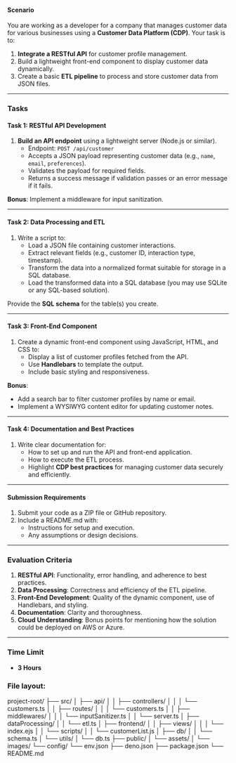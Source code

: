 #### **Scenario**

You are working as a developer for a company that manages customer data for various businesses using a **Customer Data Platform (CDP)**. Your task is to:

1. **Integrate a RESTful API** for customer profile management.
2. Build a lightweight front-end component to display customer data dynamically.
3. Create a basic **ETL pipeline** to process and store customer data from JSON files.

---

### **Tasks**

#### **Task 1: RESTful API Development**

1. **Build an API endpoint** using a lightweight server (Node.js or similar).
   - Endpoint: `POST /api/customer`
   - Accepts a JSON payload representing customer data (e.g., `name`, `email`, `preferences`).
   - Validates the payload for required fields.
   - Returns a success message if validation passes or an error message if it fails.

**Bonus**: Implement a middleware for input sanitization.

---

#### **Task 2: Data Processing and ETL**

1. Write a script to:
   - Load a JSON file containing customer interactions.
   - Extract relevant fields (e.g., customer ID, interaction type, timestamp).
   - Transform the data into a normalized format suitable for storage in a SQL database.
   - Load the transformed data into a SQL database (you may use SQLite or any SQL-based solution).

Provide the **SQL schema** for the table(s) you create.

---

#### **Task 3: Front-End Component**

1. Create a dynamic front-end component using JavaScript, HTML, and CSS to:
   - Display a list of customer profiles fetched from the API.
   - Use **Handlebars** to template the output.
   - Include basic styling and responsiveness.

**Bonus**:

- Add a search bar to filter customer profiles by name or email.
- Implement a WYSIWYG content editor for updating customer notes.

---

#### **Task 4: Documentation and Best Practices**

1. Write clear documentation for:
   - How to set up and run the API and front-end application.
   - How to execute the ETL process.
   - Highlight **CDP best practices** for managing customer data securely and efficiently.

---

#### **Submission Requirements**

1. Submit your code as a ZIP file or GitHub repository.
2. Include a README.md with:
   - Instructions for setup and execution.
   - Any assumptions or design decisions.

---

### **Evaluation Criteria**

1. **RESTful API**: Functionality, error handling, and adherence to best practices.
2. **Data Processing**: Correctness and efficiency of the ETL pipeline.
3. **Front-End Development**: Quality of the dynamic component, use of Handlebars, and styling.
4. **Documentation**: Clarity and thoroughness.
5. **Cloud Understanding**: Bonus points for mentioning how the solution could be deployed on AWS or Azure.

---

### Time Limit

- **3 Hours**

### File layout:

project-root/
├── src/
│ ├── api/
│ │ ├── controllers/
│ │ │ └── customers.ts
│ │ ├── routes/
│ │ │ └── customers.ts
│ │ ├── middlewares/
│ │ │ └── inputSanitizer.ts
│ │ └── server.ts
│ ├── dataProcessing/
│ │ └── etl.ts
│ ├── frontend/
│ │ ├── views/
│ │ │ └── index.ejs
│ │ └── scripts/
│ │ └── customerList.js
│ ├── db/
│ │ └── schema.ts
│ └── utils/
│ └── db.ts
├── public/
│ └── assets/
│ └── images/
└── config/
└── env.json
├── deno.json
├── package.json
└── README.md
